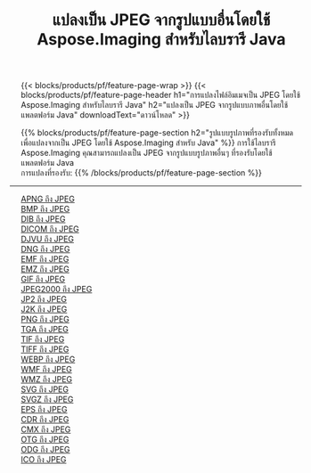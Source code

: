 ﻿---
title: แปลงเป็น JPEG จากรูปแบบอื่นโดยใช้ Aspose.Imaging สำหรับไลบรารี Java 
weight: 3920
url: /th/java/conversion/to/jpeg 
lang: th
langdirlevel: 2
locales: zh-hans,ja,it,ru,de,es,fr,nl,id,lt,pl,pt,vi,tr,ko,zh-hant,ar,hi,th,sv,cs,uk,he
description: การใช้ Aspose.Imaging คุณสามารถแปลงเป็น JPEG จากรูปแบบอื่นโดยใช้ Java
---

{{< blocks/products/pf/feature-page-wrap >}}
{{< blocks/products/pf/feature-page-header h1="การแปลงไฟล์อิมเมจเป็น JPEG โดยใช้ Aspose.Imaging สำหรับไลบรารี Java" h2="แปลงเป็น JPEG จากรูปแบบภาพอื่นโดยใช้แพลตฟอร์ม Java" downloadText="ดาวน์โหลด" >}}


{{% blocks/products/pf/feature-page-section  h2="รูปแบบรูปภาพที่รองรับทั้งหมดเพื่อแปลงจากเป็น JPEG โดยใช้ Aspose.Imaging สำหรับ Java" %}}
การใช้ไลบรารี Aspose.Imaging คุณสามารถแปลงเป็น JPEG จากรูปแบบรูปภาพอื่นๆ ที่รองรับโดยใช้แพลตฟอร์ม Java
<br/>
การแปลงที่รองรับ:
{{% /blocks/products/pf/feature-page-section %}}
<div class="container-fluid productfamilypage bg-gray">
    <div class="convertypes bg-gray agp-content section">
        <div class="container">
		<hr style="margin-left:-20px;"/>
		<div class="row other-converters">
		    <div class='col-md-2 other-converter remove-lp remove-rp'><a href="/imaging/th/java/conversion/apng-to-jpeg" >APNG ถึง JPEG</a></div>
<div class='col-md-2 other-converter remove-lp remove-rp'><a href="/imaging/th/java/conversion/bmp-to-jpeg" >BMP ถึง JPEG</a></div>
<div class='col-md-2 other-converter remove-lp remove-rp'><a href="/imaging/th/java/conversion/dib-to-jpeg" >DIB ถึง JPEG</a></div>
<div class='col-md-2 other-converter remove-lp remove-rp'><a href="/imaging/th/java/conversion/dicom-to-jpeg" >DICOM ถึง JPEG</a></div>
<div class='col-md-2 other-converter remove-lp remove-rp'><a href="/imaging/th/java/conversion/djvu-to-jpeg" >DJVU ถึง JPEG</a></div>
<div class='col-md-2 other-converter remove-lp remove-rp'><a href="/imaging/th/java/conversion/dng-to-jpeg" >DNG ถึง JPEG</a></div>
<div class='col-md-2 other-converter remove-lp remove-rp'><a href="/imaging/th/java/conversion/emf-to-jpeg" >EMF ถึง JPEG</a></div>
<div class='col-md-2 other-converter remove-lp remove-rp'><a href="/imaging/th/java/conversion/emz-to-jpeg" >EMZ ถึง JPEG</a></div>
<div class='col-md-2 other-converter remove-lp remove-rp'><a href="/imaging/th/java/conversion/gif-to-jpeg" >GIF ถึง JPEG</a></div>
<div class='col-md-2 other-converter remove-lp remove-rp'><a href="/imaging/th/java/conversion/jpeg2000-to-jpeg" >JPEG2000 ถึง JPEG</a></div>
<div class='col-md-2 other-converter remove-lp remove-rp'><a href="/imaging/th/java/conversion/jp2-to-jpeg" >JP2 ถึง JPEG</a></div>
<div class='col-md-2 other-converter remove-lp remove-rp'><a href="/imaging/th/java/conversion/j2k-to-jpeg" >J2K ถึง JPEG</a></div>
<div class='col-md-2 other-converter remove-lp remove-rp'><a href="/imaging/th/java/conversion/png-to-jpeg" >PNG ถึง JPEG</a></div>
<div class='col-md-2 other-converter remove-lp remove-rp'><a href="/imaging/th/java/conversion/tga-to-jpeg" >TGA ถึง JPEG</a></div>
<div class='col-md-2 other-converter remove-lp remove-rp'><a href="/imaging/th/java/conversion/tif-to-jpeg" >TIF ถึง JPEG</a></div>
<div class='col-md-2 other-converter remove-lp remove-rp'><a href="/imaging/th/java/conversion/tiff-to-jpeg" >TIFF ถึง JPEG</a></div>
<div class='col-md-2 other-converter remove-lp remove-rp'><a href="/imaging/th/java/conversion/webp-to-jpeg" >WEBP ถึง JPEG</a></div>
<div class='col-md-2 other-converter remove-lp remove-rp'><a href="/imaging/th/java/conversion/wmf-to-jpeg" >WMF ถึง JPEG</a></div>
<div class='col-md-2 other-converter remove-lp remove-rp'><a href="/imaging/th/java/conversion/wmz-to-jpeg" >WMZ ถึง JPEG</a></div>
<div class='col-md-2 other-converter remove-lp remove-rp'><a href="/imaging/th/java/conversion/svg-to-jpeg" >SVG ถึง JPEG</a></div>
<div class='col-md-2 other-converter remove-lp remove-rp'><a href="/imaging/th/java/conversion/svgz-to-jpeg" >SVGZ ถึง JPEG</a></div>
<div class='col-md-2 other-converter remove-lp remove-rp'><a href="/imaging/th/java/conversion/eps-to-jpeg" >EPS ถึง JPEG</a></div>
<div class='col-md-2 other-converter remove-lp remove-rp'><a href="/imaging/th/java/conversion/cdr-to-jpeg" >CDR ถึง JPEG</a></div>
<div class='col-md-2 other-converter remove-lp remove-rp'><a href="/imaging/th/java/conversion/cmx-to-jpeg" >CMX ถึง JPEG</a></div>
<div class='col-md-2 other-converter remove-lp remove-rp'><a href="/imaging/th/java/conversion/otg-to-jpeg" >OTG ถึง JPEG</a></div>
<div class='col-md-2 other-converter remove-lp remove-rp'><a href="/imaging/th/java/conversion/odg-to-jpeg" >ODG ถึง JPEG</a></div>
<div class='col-md-2 other-converter remove-lp remove-rp'><a href="/imaging/th/java/conversion/ico-to-jpeg" >ICO ถึง JPEG</a></div>
                </div>
        </div>
    </div>
</div>
<br/>

